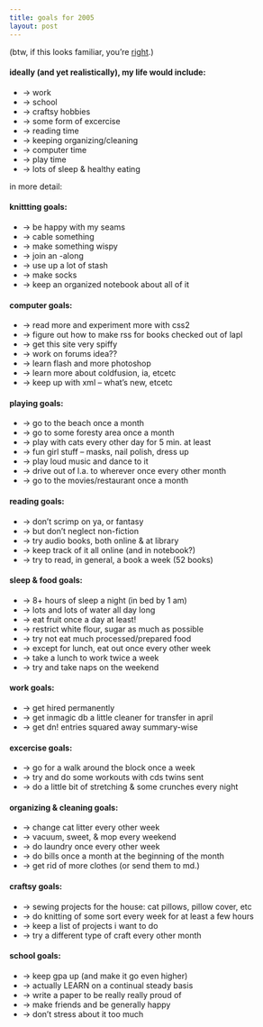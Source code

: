 ```yaml
---
title: goals for 2005    
layout: post
---
```


(btw, if this looks familiar, you&#8217;re [right][1].)

#### ideally (and yet realistically), my life would include:</p> 

  * &#8594; work
  * &#8594; school
  * &#8594; craftsy hobbies
  * &#8594; some form of excercise
  * &#8594; reading time
  * &#8594; keeping organizing/cleaning
  * &#8594; computer time
  * &#8594; play time
  * &#8594; lots of sleep & healthy eating

in more detail: 

#### knittting goals:</p> 

  * &#8594; be happy with my seams
  * &#8594; cable something
  * &#8594; make something wispy
  * &#8594; join an -along
  * &#8594; use up a lot of stash
  * &#8594; make socks
  * &#8594; keep an organized notebook about all of it

#### computer goals:</p> 

  * &#8594; read more and experiment more with css2
  * &#8594; figure out how to make rss for books checked out of lapl
  * &#8594; get this site very spiffy
  * &#8594; work on forums idea??
  * &#8594; learn flash and more photoshop
  * &#8594; learn more about coldfusion, ia, etcetc
  * &#8594; keep up with xml &#8211; what&#8217;s new, etcetc

#### playing goals:</p> 

  * &#8594; go to the beach once a month
  * &#8594; go to some foresty area once a month
  * &#8594; play with cats every other day for 5 min. at least
  * &#8594; fun girl stuff &#8211; masks, nail polish, dress up
  * &#8594; play loud music and dance to it
  * &#8594; drive out of l.a. to wherever once every other month
  * &#8594; go to the movies/restaurant once a month

#### reading goals:</p> 

  * &#8594; don&#8217;t scrimp on ya, or fantasy
  * &#8594; but don&#8217;t neglect non-fiction
  * &#8594; try audio books, both online & at library
  * &#8594; keep track of it all online (and in notebook?)
  * &#8594; try to read, in general, a book a week (52 books)

#### sleep & food goals:</p> 

  * &#8594; 8+ hours of sleep a night (in bed by 1 am)
  * &#8594; lots and lots of water all day long
  * &#8594; eat fruit once a day at least!
  * &#8594; restrict white flour, sugar as much as possible
  * &#8594; try not eat much processed/prepared food
  * &#8594; except for lunch, eat out once every other week
  * &#8594; take a lunch to work twice a week
  * &#8594; try and take naps on the weekend

#### work goals:</p> 

  * &#8594; get hired permanently
  * &#8594; get inmagic db a little cleaner for transfer in april
  * &#8594; get dn! entries squared away summary-wise

#### excercise goals:</p> 

  * &#8594; go for a walk around the block once a week
  * &#8594; try and do some workouts with cds twins sent
  * &#8594; do a little bit of stretching & some crunches every night

#### organizing & cleaning goals:</p> 

  * &#8594; change cat litter every other week
  * &#8594; vacuum, sweet, & mop every weekend
  * &#8594; do laundry once every other week
  * &#8594; do bills once a month at the beginning of the month
  * &#8594; get rid of more clothes (or send them to md.)

#### craftsy goals:</p> 

  * &#8594; sewing projects for the house: cat pillows, pillow cover, etc
  * &#8594; do knitting of some sort every week for at least a few hours
  * &#8594; keep a list of projects i want to do
  * &#8594; try a different type of craft every other month

#### school goals:</p> 

  * &#8594; keep gpa up (and make it go even higher)
  * &#8594; actually <span class="caps">LEARN</span> on a continual steady basis
  * &#8594; write a paper to be really really proud of
  * &#8594; make friends and be generally happy
  * &#8594; don&#8217;t stress about it too much

 [1]: http://mellowtrouble.net/article/20/